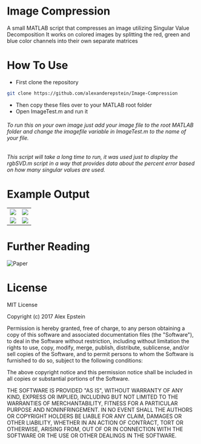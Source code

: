 # Image Compression

A small MATLAB script that compresses an image utilizing Singular Value Decomposition
It works on colored images by splitting the red, green and blue color channels into their own separate matrices

# How To Use
* First clone the repository
```bash
git clone https://github.com/alexanderepstein/Image-Compression
```
* Then copy these files over to your MATLAB root folder
* Open ImageTest.m and run it
###### To run this on your own image just add your image file to the root MATLAB folder and change the imagefile variable in ImageTest.m to the name of your file.
###### This script will take a long time to run, it was used just to display the rgbSVD.m script in a way that provides data about the percent error based on how many singular values are used.

# Example Output
<table>
<tr>
<td>
<img src="https://github.com/alexanderepstein/Image-Compression/blob/master/nature%20singulars.jpg">
</td>
<td>
<img src="https://github.com/alexanderepstein/Image-Compression/blob/master/nature%20error.jpg">
</tr>

<tr>
<td>
<img src="https://github.com/alexanderepstein/Image-Compression/blob/master/jimi%20singulars.jpg">
</td>
<td>
<img src="https://github.com/alexanderepstein/Image-Compression/blob/master/jimi%20error.jpg">
</tr>
</table> 

# Further Reading
![Paper](https://github.com/alexanderepstein/Image-Compression/blob/master/SVD.png)


# License
MIT License

Copyright (c) 2017 Alex Epstein

Permission is hereby granted, free of charge, to any person obtaining a copy
of this software and associated documentation files (the "Software"), to deal
in the Software without restriction, including without limitation the rights
to use, copy, modify, merge, publish, distribute, sublicense, and/or sell
copies of the Software, and to permit persons to whom the Software is
furnished to do so, subject to the following conditions:

The above copyright notice and this permission notice shall be included in all
copies or substantial portions of the Software.

THE SOFTWARE IS PROVIDED "AS IS", WITHOUT WARRANTY OF ANY KIND, EXPRESS OR
IMPLIED, INCLUDING BUT NOT LIMITED TO THE WARRANTIES OF MERCHANTABILITY,
FITNESS FOR A PARTICULAR PURPOSE AND NONINFRINGEMENT. IN NO EVENT SHALL THE
AUTHORS OR COPYRIGHT HOLDERS BE LIABLE FOR ANY CLAIM, DAMAGES OR OTHER
LIABILITY, WHETHER IN AN ACTION OF CONTRACT, TORT OR OTHERWISE, ARISING FROM,
OUT OF OR IN CONNECTION WITH THE SOFTWARE OR THE USE OR OTHER DEALINGS IN THE
SOFTWARE.
